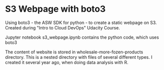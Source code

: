 # S3 Webpage with boto3

Using boto3 - the ASW SDK for python - to create a static webpage on S3. Created during "Intro to Cloud DevOps" Udacity Course.


Jupyter notebook s3_webpage.ipynb contains the python code, which uses boto3


The content of website is stored in wholesale-more-fozen-products directory.
This is a nested directory with files of several different types. 
I created it several year ago, when doing data analysis with R.

